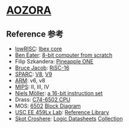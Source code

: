 # [AOZORA](/doc/README_en.md)
## Reference 参考

- [lowRISC](https://lowrisc.org/): [Ibex core](https://github.com/lowRISC/ibex)
- [Ben Eater](https://eater.net): [8-bit computer from scratch](https://eater.net/8bit/)
- Filip Szkandera: [Pineapple ONE](https://pineapple-one.github.io)
- [Bruce Jacob](https://user.eng.umd.edu/~blj/): [RiSC-16](https://user.eng.umd.edu/~blj/RiSC/)
- [SPARC](https://sparc.org): [V8](https://sparc.org/technical-documents/#V8), [V9](https://sparc.org/technical-documents/#V9)
- [ARM](https://www.arm.com): v6, v8
- [MIPS](https://www.mips.com): II, III, IV
- [Niels Möller](https://www.lysator.liu.se/~nisse/): [a 16-bit instruction set](https://www.lysator.liu.se/~nisse/misc/instr16.pdf)
- Drass: [C74-6502 CPU](https://c74project.com/)
- MOS: [6502](http://6502.org/) [Block Diagram](https://www.witwright.com/DonPub/6502-Block-Diagram.pdf)
- [USC EE 459Lx Lab](https://ece-classes.usc.edu/ee459/): [Reference Library](https://ece-classes.usc.edu/ee459/library/)
- [Skot Croshere](http://skot9000.com/): [Logic Datasheets](http://skot9000.com/posts/2011/04/28/logic.html) [Collection](http://skot9000.com/ttl/datasheets/)